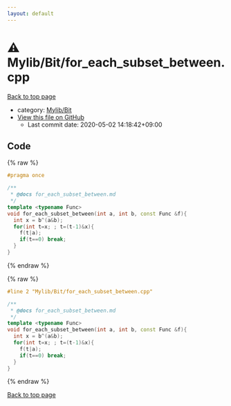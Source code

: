 ```yaml
---
layout: default
---
```


<!-- mathjax config similar to math.stackexchange -->
<script type="text/javascript" async
  src="https://cdnjs.cloudflare.com/ajax/libs/mathjax/2.7.5/MathJax.js?config=TeX-MML-AM_CHTML">
</script>
<script type="text/x-mathjax-config">
  MathJax.Hub.Config({
    TeX: { equationNumbers: { autoNumber: "AMS" }},
    tex2jax: {
      inlineMath: [ ['$','$'] ],
      processEscapes: true
    },
    "HTML-CSS": { matchFontHeight: false },
    displayAlign: "left",
    displayIndent: "2em"
  });
</script>

<script type="text/javascript" src="https://cdnjs.cloudflare.com/ajax/libs/jquery/3.4.1/jquery.min.js"></script>
<script src="https://cdn.jsdelivr.net/npm/jquery-balloon-js@1.1.2/jquery.balloon.min.js" integrity="sha256-ZEYs9VrgAeNuPvs15E39OsyOJaIkXEEt10fzxJ20+2I=" crossorigin="anonymous"></script>
<script type="text/javascript" src="../../../assets/js/copy-button.js"></script>
<link rel="stylesheet" href="../../../assets/css/copy-button.css" />


# :warning: Mylib/Bit/for_each_subset_between.cpp

<a href="../../../index.html">Back to top page</a>

* category: <a href="../../../index.html#fe4a83e4dc2a7f834ed4cd85d6972a53">Mylib/Bit</a>
* <a href="{{ site.github.repository_url }}/blob/master/Mylib/Bit/for_each_subset_between.cpp">View this file on GitHub</a>
    - Last commit date: 2020-05-02 14:18:42+09:00




## Code

<a id="unbundled"></a>
{% raw %}
```cpp
#pragma once

/**
 * @docs for_each_subset_between.md
 */
template <typename Func>
void for_each_subset_between(int a, int b, const Func &f){
  int x = b^(a&b);
  for(int t=x; ; t=(t-1)&x){
    f(t|a);
    if(t==0) break;
  }
}

```
{% endraw %}

<a id="bundled"></a>
{% raw %}
```cpp
#line 2 "Mylib/Bit/for_each_subset_between.cpp"

/**
 * @docs for_each_subset_between.md
 */
template <typename Func>
void for_each_subset_between(int a, int b, const Func &f){
  int x = b^(a&b);
  for(int t=x; ; t=(t-1)&x){
    f(t|a);
    if(t==0) break;
  }
}

```
{% endraw %}

<a href="../../../index.html">Back to top page</a>

